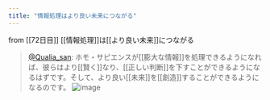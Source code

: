 ```yaml
---
title: "情報処理はより良い未来につながる"
---
```


from [[72日目]]
[[情報処理]]は[[より良い未来]]につながる
> [@Qualia_san](https://twitter.com/Qualia_san/status/1629191994793926657?s=20): ホモ・サピエンスが[[膨大な情報]]を処理できるようになれば、彼らはより[[賢く]]なり、[[正しい判断]]を下すことができるようになるはずです。そして、より良い[[未来]]を[[創造]]することができるようになるのです。
> ![image](https://pbs.twimg.com/media/FpwNeHXaUAAqUS5.png)

